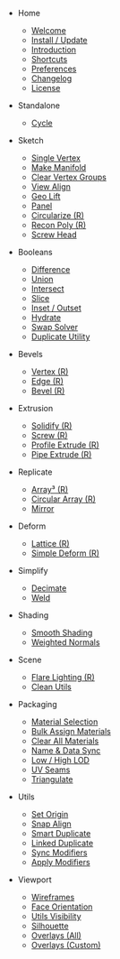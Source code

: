 - Home
    
    - [Welcome](/)
    - [Install / Update](/getting-started/install-update)
    - [Introduction](/getting-started/introduction)
    - [Shortcuts](/getting-started/shortcuts)
    - [Preferences](/getting-started/preferences)
    - [Changelog](/getting-started/changelog)
    - [License](/getting-started/license)

- Standalone

    - [Cycle](/standalone/cycle)

- Sketch

    - [Single Vertex](/sketch/single-vertex)
    - [Make Manifold](/sketch/make-manifold)
    - [Clear Vertex Groups](/sketch/clear-vertex-groups)
    - [View Align](/sketch/view-align)
    - [Geo Lift](/sketch/geo-lift)
    - [Panel](/sketch/panel)
    - [Circularize (R)](/sketch/circularize)
    - [Recon Poly (R)](/sketch/recon-poly)
    - [Screw Head](/sketch/screw-head)

- Booleans

    - [Difference](/booleans/difference)
    - [Union](/booleans/union)
    - [Intersect](/booleans/intersect)
    - [Slice](/booleans/slice)
    - [Inset / Outset](/booleans/inset-outset)
    - [Hydrate](/booleans/hydrate)
    - [Swap Solver](/booleans/swap-solver)
    - [Duplicate Utility](/booleans/duplicate-utility)

- Bevels

    - [Vertex (R)](/bevels/vertex)
    - [Edge (R)](/bevels/edge)
    - [Bevel (R)](/bevels/bevel)

- Extrusion

    - [Solidify (R)](/extrusion/solidify)
    - [Screw (R)](/extrusion/screw)
    - [Profile Extrude (R)](/extrusion/profile-extrude)
    - [Pipe Extrude (R)](/extrusion/pipe-extrude)

- Replicate

    - [Array³ (R)](/replicate/array-cubed)
    - [Circular Array (R)](/replicate/circular-array)
    - [Mirror](/replicate/mirror)

- Deform

    - [Lattice (R)](/deform/lattice)
    - [Simple Deform (R)](/deform/simple-deform)

- Simplify

    - [Decimate](/simplify/decimate)
    - [Weld](/simplify/weld)

- Shading

    - [Smooth Shading](/shading/smooth-shading)
    - [Weighted Normals](/shading/weighted-normals)

- Scene

    - [Flare Lighting (R)](/scene/flare-lighting)
    - [Clean Utils](/scene/clean-utils)

- Packaging

    - [Material Selection](/packaging/material-selection)
    - [Bulk Assign Materials](/packaging/bulk-assign-materials)
    - [Clear All Materials](/packaging/clear-materials)
    - [Name & Data Sync](/packaging/name-data-sync)
    - [Low / High LOD](/packaging/low-high-lod)
    - [UV Seams](/packaging/uv-seams)
    - [Triangulate](/packaging/triangulate)

- Utils

    - [Set Origin](/utils/set-origin)
    - [Snap Align](/utils/snap-align)
    - [Smart Duplicate](/utils/smart-duplicate.md)
    - [Linked Duplicate](/utils/linked-duplicate.md)
    - [Sync Modifiers](/utils/sync-modifiers)
    - [Apply Modifiers](/utils/apply-modifiers)

- Viewport

    - [Wireframes](/viewport/wireframes)
    - [Face Orientation](/viewport/face-orientation)
    - [Utils Visibility](/viewport/utils-visibility)
    - [Silhouette](/viewport/silhouette)
    - [Overlays (All)](/viewport/overlays-all)
    - [Overlays (Custom)](/viewport/overlays-custom)